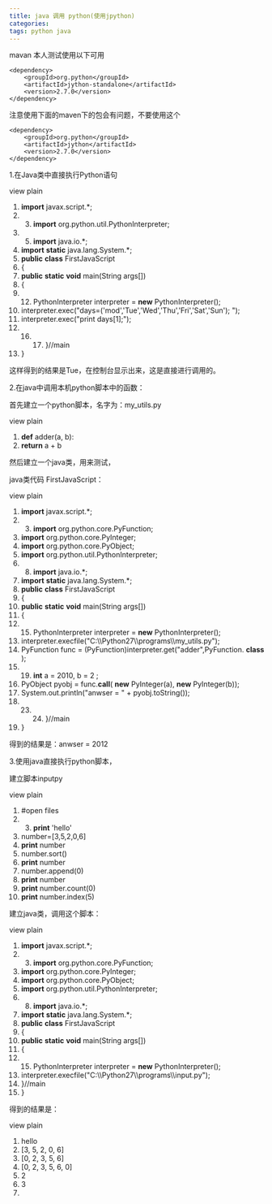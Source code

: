 ```yaml
---
title: java 调用 python(使用jpython)
categories: 
tags: python java
---
```

mavan 本人测试使用以下可用

    
    
    <dependency>
        <groupId>org.python</groupId>
        <artifactId>jython-standalone</artifactId>
        <version>2.7.0</version>
    </dependency>

  
注意使用下面的maven下的包会有问题，不要使用这个

    
    
    <dependency>
        <groupId>org.python</groupId>
        <artifactId>jython</artifactId>
        <version>2.7.0</version>
    </dependency>

  
  

  

  

1.在Java类中直接执行Python语句

view plain

  1. **import** javax.script.*; 
  2.   3. **import** org.python.util.PythonInterpreter; 
  4.   5. **import** java.io.*; 
  6. **import** **static** java.lang.System.*; 
  7. **public** **class** FirstJavaScript 
  8. { 
  9. **public** **static** **void** main(String args[]) 
  10. { 
  11.   12. PythonInterpreter interpreter = **new** PythonInterpreter(); 
  13. interpreter.exec("days=('mod','Tue','Wed','Thu','Fri','Sat','Sun'); "); 
  14. interpreter.exec("print days[1];"); 
  15.   16.   17. }//main
  18. } 

  
这样得到的结果是Tue，在控制台显示出来，这是直接进行调用的。

2.在java中调用本机python脚本中的函数：

首先建立一个python脚本，名字为：my_utils.py

view plain

  1. **def** adder(a, b): 
  2. **return** a + b 

然后建立一个java类，用来测试，

java类代码 FirstJavaScript：

view plain

  1. **import** javax.script.*; 
  2.   3. **import** org.python.core.PyFunction; 
  4. **import** org.python.core.PyInteger; 
  5. **import** org.python.core.PyObject; 
  6. **import** org.python.util.PythonInterpreter; 
  7.   8. **import** java.io.*; 
  9. **import** **static** java.lang.System.*; 
  10. **public** **class** FirstJavaScript 
  11. { 
  12. **public** **static** **void** main(String args[]) 
  13. { 
  14.   15. PythonInterpreter interpreter = **new** PythonInterpreter(); 
  16. interpreter.execfile("C:\\\Python27\\\programs\\\my_utils.py"); 
  17. PyFunction func = (PyFunction)interpreter.get("adder",PyFunction. **class** ); 
  18.   19. **int** a = 2010, b = 2 ; 
  20. PyObject pyobj = func.__call__( **new** PyInteger(a), **new** PyInteger(b)); 
  21. System.out.println("anwser = " \+ pyobj.toString()); 
  22.   23.   24. }//main
  25. } 

得到的结果是：anwser = 2012

3.使用java直接执行python脚本，

建立脚本inputpy

view plain

  1. #open files
  2.   3. **print** 'hello'
  4. number=[3,5,2,0,6] 
  5. **print** number 
  6. number.sort() 
  7. **print** number 
  8. number.append(0) 
  9. **print** number 
  10. **print** number.count(0) 
  11. **print** number.index(5) 

  
建立java类，调用这个脚本：

view plain

  1. **import** javax.script.*; 
  2.   3. **import** org.python.core.PyFunction; 
  4. **import** org.python.core.PyInteger; 
  5. **import** org.python.core.PyObject; 
  6. **import** org.python.util.PythonInterpreter; 
  7.   8. **import** java.io.*; 
  9. **import** **static** java.lang.System.*; 
  10. **public** **class** FirstJavaScript 
  11. { 
  12. **public** **static** **void** main(String args[]) 
  13. { 
  14.   15. PythonInterpreter interpreter = **new** PythonInterpreter(); 
  16. interpreter.execfile("C:\\\Python27\\\programs\\\input.py"); 
  17. }//main
  18. } 

  
得到的结果是：

view plain

  1. hello 
  2. [3, 5, 2, 0, 6] 
  3. [0, 2, 3, 5, 6] 
  4. [0, 2, 3, 5, 6, 0] 
  5. 2 
  6. 3 
  7. 

  

